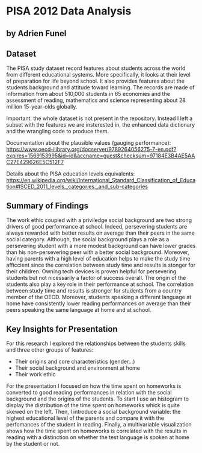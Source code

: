 # PISA 2012 Data Analysis
## by Adrien Funel


## Dataset

The PISA study dataset record features about students across the world from different educational systems. More specifically, it looks at their level of preparation for life beyond school. It also provides features about the students background and attitude toward learning.
The records are made of information from about 510,000 students in 65 economies and the assessment of reading, mathematics and science representing about 28 million 15-year-olds globally. 

Important: the whole dataset is not present in the repository. Instead I left a subset with the features we are insterested in, the enhanced data dictionary and the wrangling code to produce them.

Documentation about the plausible values (gauging performance): https://www.oecd-ilibrary.org/docserver/9789264056275-7-en.pdf?expires=1569153995&id=id&accname=guest&checksum=97184E3B4AE5AAC27E429626E5C512F7

Details about the PISA education levels equivalents: https://en.wikipedia.org/wiki/International_Standard_Classification_of_Education#ISCED_2011_levels,_categories,_and_sub-categories


## Summary of Findings

The work ethic coupled with a priviledge social background are two strong drivers of good performance at school. Indeed, persevering students are always rewarded with better results on average than their peers in the same social category. Although, the social background plays a role as a persevering student with a more modest background can have lower grades than his non-persevering peer with a better social background. Moreover, having parents with a high level of education helps to make the study time afficcient since the correlation between study time and results is stonger for their children.
Owning tech devices is proven helpful for persevering students but not nicessarily a factor of success overall.
The origin of the students also play a key role in their performance at school. The correlation between study time and results is stronger for students from a country member of the OECD. Moreover, students speaking a different language at home have consistently lower reading performances on average than their peers speaking the same language at home and at school.


## Key Insights for Presentation

For this research I explored the relationships between the students skills and three other groups of features:
- Their origins and core characteristics (gender...)
- Their social background and environment at home
- Their work ethic

For the presentation I focused on how the time spent on homeworks is converted to good reading performances in relation with the social background and the origins of the students. To start I use an histogram to display the distribution of the time spent on homeworks whick is quite skewed on the left. Then, I introduce a social background variable: the highest educational level of the parents and compare it with the perfomances of the student in reading. Finally, a multivariable visualization shows how the time spent on homeworks is correlated with the results in reading with a distinction on whether the test language is spoken at home by the student or not.